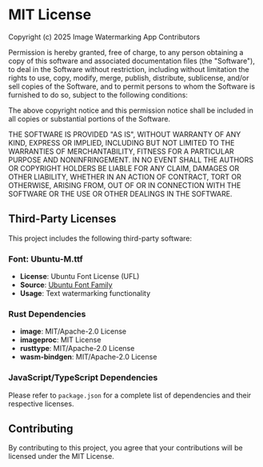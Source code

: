 # MIT License

Copyright (c) 2025 Image Watermarking App Contributors

Permission is hereby granted, free of charge, to any person obtaining a copy
of this software and associated documentation files (the "Software"), to deal
in the Software without restriction, including without limitation the rights
to use, copy, modify, merge, publish, distribute, sublicense, and/or sell
copies of the Software, and to permit persons to whom the Software is
furnished to do so, subject to the following conditions:

The above copyright notice and this permission notice shall be included in all
copies or substantial portions of the Software.

THE SOFTWARE IS PROVIDED "AS IS", WITHOUT WARRANTY OF ANY KIND, EXPRESS OR
IMPLIED, INCLUDING BUT NOT LIMITED TO THE WARRANTIES OF MERCHANTABILITY,
FITNESS FOR A PARTICULAR PURPOSE AND NONINFRINGEMENT. IN NO EVENT SHALL THE
AUTHORS OR COPYRIGHT HOLDERS BE LIABLE FOR ANY CLAIM, DAMAGES OR OTHER
LIABILITY, WHETHER IN AN ACTION OF CONTRACT, TORT OR OTHERWISE, ARISING FROM,
OUT OF OR IN CONNECTION WITH THE SOFTWARE OR THE USE OR OTHER DEALINGS IN THE
SOFTWARE.

## Third-Party Licenses

This project includes the following third-party software:

### Font: Ubuntu-M.ttf
- **License**: Ubuntu Font License (UFL)
- **Source**: [Ubuntu Font Family](https://design.ubuntu.com/font/)
- **Usage**: Text watermarking functionality

### Rust Dependencies
- **image**: MIT/Apache-2.0 License
- **imageproc**: MIT License  
- **rusttype**: MIT/Apache-2.0 License
- **wasm-bindgen**: MIT/Apache-2.0 License

### JavaScript/TypeScript Dependencies
Please refer to `package.json` for a complete list of dependencies and their respective licenses.

## Contributing

By contributing to this project, you agree that your contributions will be licensed under the MIT License.

